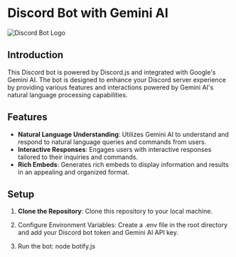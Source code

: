 # Discord Bot with Gemini AI

![Discord Bot Logo](bot_logo.png)

## Introduction

This Discord bot is powered by Discord.js and integrated with Google's Gemini AI. The bot is designed to enhance your Discord server experience by providing various features and interactions powered by Gemini AI's natural language processing capabilities.

## Features

- **Natural Language Understanding**: Utilizes Gemini AI to understand and respond to natural language queries and commands from users.
- **Interactive Responses**: Engages users with interactive responses tailored to their inquiries and commands.
- **Rich Embeds**: Generates rich embeds to display information and results in an appealing and organized format.

## Setup

1. **Clone the Repository**: Clone this repository to your local machine.

2. Configure Environment Variables: Create a .env file in the root directory and add your Discord bot token and Gemini AI API key.

3. Run the bot: node botify.js
